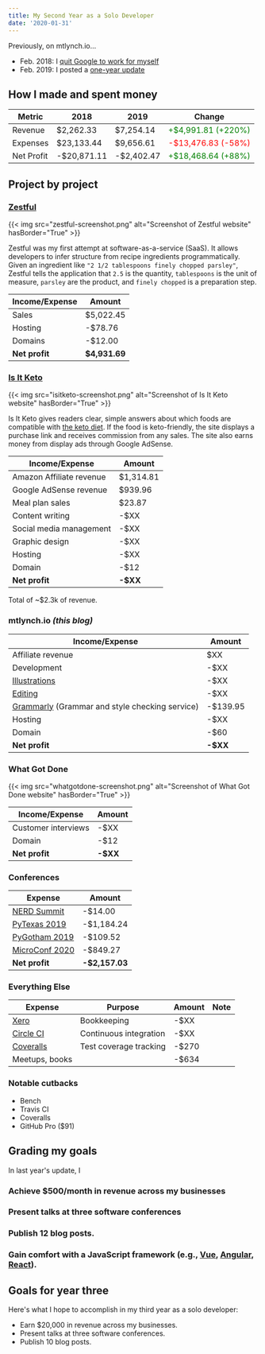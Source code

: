 ```yaml
---
title: My Second Year as a Solo Developer
date: '2020-01-31'
---
```


Previously, on mtlynch.io...

* Feb. 2018: I [quit Google to work for myself](/why-i-quit-google/)
* Feb. 2019: I posted a [one-year update](/solo-developer-year-1/)

## How I made and spent money

| Metric     | 2018        | 2019       | Change             |
|------------|-------------|------------|--------------------|
| Revenue    | $2,262.33   | $7,254.14  | <font color="green">+$4,991.81 (+220%)</font>  |
| Expenses   | $23,133.44  | $9,656.61  | <font color="red">-$13,476.83 (-58%)</font> |
| Net Profit | -$20,871.11 | -$2,402.47 | <font color="green">+$18,468.64‬ (+88%)</font> |

## Project by project

### [Zestful](https://zestfuldata.com)

{{< img src="zestful-screenshot.png" alt="Screenshot of Zestful website" hasBorder="True" >}}

Zestful was my first attempt at software-as-a-service (SaaS). It allows developers to infer structure from recipe ingredients programmatically. Given an ingredient like `"2 1/2 tablespoons finely chopped parsley"`, Zestful tells the application that `2.5` is the quantity, `tablespoons` is the unit of measure, `parsley` are the product, and `finely chopped` is a preparation step.

| Income/Expense   | Amount    |
|------------------|-----------|
| Sales            | $5,022.45 |
| Hosting          | -$78.76   |
| Domains          | -$12.00    |
| **Net profit**   | **$4,931.69‬** |

### [Is It Keto](https://isitketo.org)

{{< img src="isitketo-screenshot.png" alt="Screenshot of Is It Keto website" hasBorder="True" >}}

Is It Keto gives readers clear, simple answers about which foods are compatible with [the keto diet](https://en.wikipedia.org/wiki/Ketogenic_diet). If the food is keto-friendly, the site displays a purchase link and receives commission from any sales. The site also earns money from display ads through Google AdSense.

| Income/Expense           | Amount     |
|--------------------------|------------|
| Amazon Affiliate revenue | $1,314.81  |
| Google AdSense revenue   | $939.96    |
| Meal plan sales          | $23.87     |
| Content writing          | -$XX   |
| Social media management  | -$XX   |
| Graphic design           | -$XX   |
| Hosting                  | -$XX   |
| Domain                   | -$12   |
| **Net profit**           | **-$XX** |

Total of ~$2.3k of revenue.

### mtlynch.io *(this blog)*

| Income/Expense | Amount |
|---------------------------------------------|---------|
| Affiliate revenue                           | $XX     |
| Development                                 | -$XX |
| [Illustrations](/how-to-hire-a-cartoonist/) | -$XX |
| [Editing](/editor/)                         | -$XX |
| [Grammarly](https://www.grammarly.com/?affiliateNetwork=cj&affiliateID=8329872) (Grammar and style checking service) | -$139.95 |
| Hosting                                     | -$XX |
| Domain                                      | -$60 |
| **Net profit**                              | **-$XX** |

### What Got Done

{{< img src="whatgotdone-screenshot.png" alt="Screenshot of What Got Done website" hasBorder="True" >}}


| Income/Expense                              | Amount |
|---------------------------------------------|---------|
| Customer interviews                         | -$XX |
| Domain                                      | -$12 |
| **Net profit**                              | **-$XX** |

### Conferences

| Expense                                               | Amount     |
|-------------------------------------------------------|------------|
| [NERD Summit](https://2019.nerdsummit.org/)           | -$14.00    |
| [PyTexas 2019](/retrospectives/pytexas-2019-notes/)   | -$1,184.24 |
| [PyGotham 2019](/retrospectives/pygotham-2019-notes/) | -$109.52   |
| [MicroConf 2020](https://microconf.com/)              | -$849.27   |
| **Net profit**                                        | **-$2,157.03**   |

### Everything Else

| Expense                  | Purpose   | Amount    | Note  |
|---------------------------|-----------|-----------|-------|
| [Xero](https://xero.com/) | Bookkeeping | -$XX |  |
| [Circle CI](https://travis-ci.com) | Continuous integration | -$XX |  |
| [Coveralls](https://coveralls.io) | Test coverage tracking | -$270 |  |
| Meetups, books | | -$634 | |

### Notable cutbacks

* Bench
* Travis CI
* Coveralls
* GitHub Pro ($91)

## Grading my goals

In last year's update, I 


### Achieve $500/month in revenue across my businesses

### Present talks at three software conferences

### Publish 12 blog posts.

### Gain comfort with a JavaScript framework (e.g., [Vue](https://vuejs.org/), [Angular](https://angular.io/), [React](https://reactjs.org/)).

## Goals for year three

Here's what I hope to accomplish in my third year as a solo developer:

* Earn $20,000 in revenue across my businesses.
* Present talks at three software conferences.
* Publish 10 blog posts.